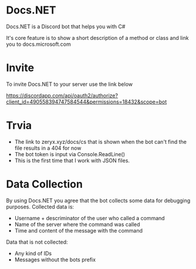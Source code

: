 # Docs.NET
Docs.NET is a Discord bot that helps you with C#

It's core feature is to show a short description of a method or class and link you to docs.microsoft.com

# Invite
To invite Docs.NET to your server use the link below

https://discordapp.com/api/oauth2/authorize?client_id=490558394747584544&permissions=18432&scope=bot

# Trvia
- The link to zeryx.xyz/docs/cs that is shown when the bot can't find the file results in a 404 for now
- The bot token is input via Console.ReadLine()
- This is the first time that I work with JSON files.

# Data Collection
By using Docs.NET you agree that the bot collects some data for debugging purposes.
Collected data is:
- Username + descriminator of the user who called a command
- Name of the server where the command was called
- Time and content of the message with the command

Data that is not collected:
- Any kind of IDs
- Messages without the bots prefix
